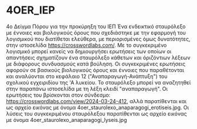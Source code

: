 # 4OER_IEP
4ο Δείγμα Πόρου για την προκύρηξη του ΙΕΠ
Ένα ενδεικτικό σταυρόλεξο με έννοιες και βιολογικούς όρους που σχεδιάστηκε με την εφαρμογή του λογισμικού που διατίθεται ελεύθερα, με περιορισμένες όμως δυνατότητες, στην ιστοσελίδα https://crosswordlabs.com/. Με το συγκεκριμένο λογισμικό μπορεί κανείς να δημιουργήσει ερωτήσεις των οποίων οι απαντήσεις σχηματίζουν ένα σταυρόλεξο κάθετων και όριζόντιων λέξεων με διάφορους συνδυασμούς κατά βούληση. Οι συγκεκριμένες ερωτήσεις αφορούν σε βασικούς βιολογικούς όρους και έννοιες που παραθέτονται και αναλύονται στο κεφάλαιο 12 ("Αναπαραγωγή-Ανάπτυξη") του σχολικού εγχειριδίου της 'Α λυκείου. 
Το σταυρόλεξο μπορεί να αναζητηθεί στην παραπάνω ιστοσελίδα με τη λέξη κλειδί "αναπαραγωγή". Οι ερωτήσεις του βρίσκονται στον σύνδεσμο: https://crosswordlabs.com/view/2024-03-24-412, αλλά παρατίθενται και ως αρχείο εικόνας με όνομα 4oer_staurolexo_anaparagogi_erotiseis.jpg. 
Οι λύσεις του συγκεκριμένου σταυρόλεξου παρατίθενται ως αρχείο εικόνας με όνομα 4oer_staurolexo_anaparagogi_lyseis.jpg
